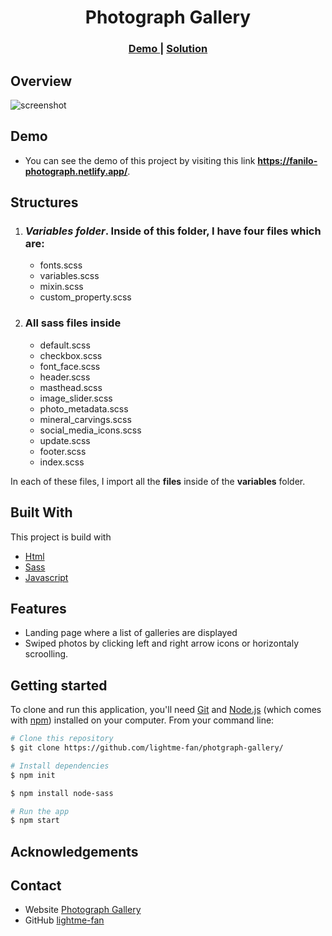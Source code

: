 <h1 align="center">Photograph Gallery</h1>

<div align="center">
  <h3>
    <a href="https://fanilo-photograph.netlify.app/">
      Demo
    </a>
    <span> | </span>
    <a href="https://github.com/lightme-fan/front-end-finals">
      Solution
    </a>
  </h3>
</div>

<!-- OVERVIEW -->

## Overview

![screenshot](./assets/screenshot.png)

## Demo

- You can see the demo of this project by visiting this link **https://fanilo-photograph.netlify.app/**.

## Structures
1. ### *Variables folder*. Inside of this folder, I have four files which are:
    - fonts.scss
    - variables.scss
    - mixin.scss
    - custom_property.scss

1. ### All sass files inside
    - default.scss
    - checkbox.scss
    - font_face.scss
    - header.scss
    - masthead.scss
    - image_slider.scss
    - photo_metadata.scss
    - mineral_carvings.scss
    - social_media_icons.scss
    - update.scss
    - footer.scss
    - index.scss

In each of these files, I import all the **files** inside of the **variables** folder.

## Built With
This project is build with 
  - [Html](https://developer.mozilla.org/en-US/docs/Web/HTML)
  - [Sass](https://sass-lang.com/)
  - [Javascript](https://javascript.info/)
 
## Features
- Landing page where a list of galleries are displayed
- Swiped photos by clicking left and right arrow icons or horizontaly scroolling.

## Getting started
To clone and run this application, you'll need [Git](https://git-scm.com) and [Node.js](https://nodejs.org/en/download/) (which comes with [npm](http://npmjs.com)) installed on your computer. From your command line:

```bash
# Clone this repository
$ git clone https://github.com/lightme-fan/photgraph-gallery/

# Install dependencies
$ npm init

$ npm install node-sass

# Run the app
$ npm start
```

## Acknowledgements

<!-- This section should list any articles or add-ons/plugins that helps you to complete the project. This is optional but it will help you in the future. For example: -->

## Contact

-   Website [Photograph Gallery](https://fanilo-photograph.netlify.app/)
-   GitHub [lightme-fan](https://github.com/lightme-fan)
